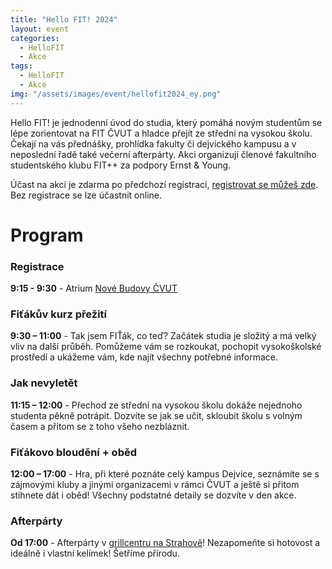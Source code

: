 ```yaml
---
title: "Hello FIT! 2024"
layout: event
categories:
  - HelloFIT
  - Akce
tags:
  - HelloFIT
  - Akce
img: "/assets/images/event/hellofit2024_ey.png"
---
```


Hello FIT! je jednodenní úvod do studia, který pomáhá novým studentům se lépe zorientovat na FIT ČVUT a hladce přejít ze střední na vysokou školu.
Čekají na vás přednášky, prohlídka fakulty či dejvického kampusu a v neposlední řadě také večerní afterpárty.
Akci organizují členové fakultního studentského klubu FIT++ za podpory Ernst & Young.

Účast na akci je zdarma po předchozí registraci, [registrovat se můžeš zde](https://docs.google.com/forms/d/e/1FAIpQLSe5C_rymRV9ZGNvWtSDaElbo7IC-Z9emSkZL1hsZeE62hdivg/viewform). Bez registrace se lze účastnit online.

# Program

### Registrace
**9:15 - 9:30** - Atrium [Nové Budovy ČVUT](https://mapy.cz/s/mocuvemaga)

### Fiťákův kurz přežití
**9:30 – 11:00** - Tak jsem FIŤák, co teď? Začátek studia je složitý a má velký vliv na další průběh.
Pomůžeme vám se rozkoukat, pochopit vysokoškolské prostředí a ukážeme vám, kde najít
všechny potřebné informace.

### Jak nevyletět
**11:15 – 12:00** - Přechod ze střední na vysokou školu dokáže nejednoho studenta pěkně potrápit. Dozvíte se
jak se učit, skloubit školu s volným časem a přitom se z toho všeho nezbláznit.

### Fiťákovo bloudění + oběd
**12:00 – 17:00** - Hra, při které poznáte celý kampus Dejvice, seznámíte se s zájmovými kluby a jinými
organizacemi v rámci ČVUT a ještě si přitom stihnete dát i oběd! Všechny podstatné detaily
se dozvíte v den akce.

### Afterpárty
**Od 17:00** - Afterpárty v [grillcentru na Strahově](https://mapy.cz/s/dokujabegu)! Nezapomeňte si hotovost a ideálně i vlastní kelímek!
Šetříme přírodu.


